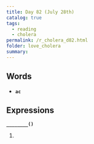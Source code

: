 ```yaml
---
title: Day 82 (July 28th)
catalog: true
tags: 
  - reading
  - cholera
permalink: /r_cholera_d82.html
folder: love_cholera
summary: 
---
```


## Words

-   <b data-toggle="tooltip" data-original-title="{{site.data.glossary.ac}}">`ac`</b>



## Expressions

<b data-toggle="tooltip" data-original-title="{{site.data.answers.82_a}}">`________()`</b>

1.  